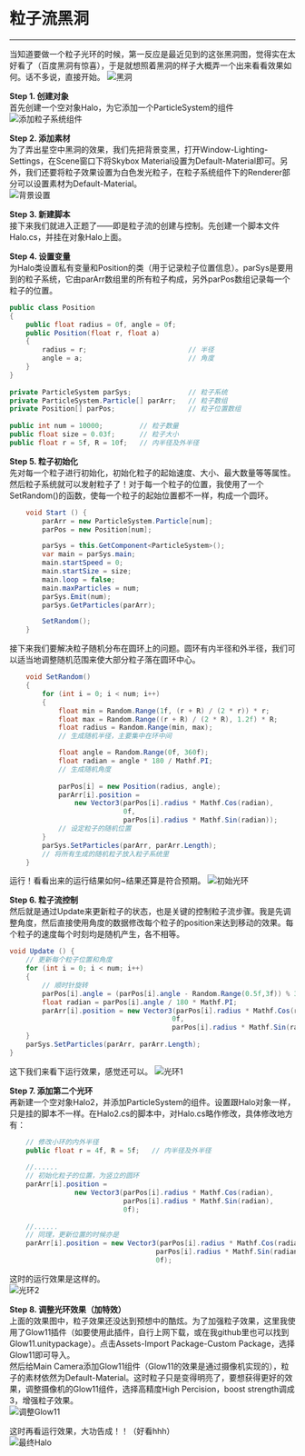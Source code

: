 # 粒子流黑洞

---
当知道要做一个粒子光环的时候，第一反应是最近见到的这张黑洞图，觉得实在太好看了（百度黑洞有惊喜），于是就想照着黑洞的样子大概弄一个出来看看效果如何。话不多说，直接开始。
![黑洞][1]  

**Step 1. 创建对象**  
首先创建一个空对象Halo，为它添加一个ParticleSystem的组件
![添加粒子系统组件][2]

**Step 2. 添加素材**  
为了弄出星空中黑洞的效果，我们先把背景变黑，打开Window-Lighting-Settings，在Scene窗口下将Skybox Material设置为Default-Material即可。另外，我们还要将粒子效果设置为白色发光粒子，在粒子系统组件下的Renderer部分可以设置素材为Default-Material。  
![背景设置][3]

**Step 3. 新建脚本**  
接下来我们就进入正题了——即是粒子流的创建与控制。先创建一个脚本文件Halo.cs，并挂在对象Halo上面。

**Step 4. 设置变量**  
为Halo类设置私有变量和Position的类（用于记录粒子位置信息）。parSys是要用到的粒子系统，它由parArr数组里的所有粒子构成，另外parPos数组记录每一个粒子的位置。
```c#
public class Position  
{  
    public float radius = 0f, angle = 0f;  
    public Position(float r, float a)  
    {  
        radius = r;                         // 半径
        angle = a;                          // 角度
    }  
}  
  
private ParticleSystem parSys;              // 粒子系统  
private ParticleSystem.Particle[] parArr;   // 粒子数组  
private Position[] parPos;                  // 粒子位置数组  
  
public int num = 10000;         // 粒子数量  
public float size = 0.03f;      // 粒子大小  
public float r = 5f, R = 10f;   // 内半径及外半径  
``` 
**Step 5. 粒子初始化**  
先对每一个粒子进行初始化，初始化粒子的起始速度、大小、最大数量等等属性。然后粒子系统就可以发射粒子了！对于每一个粒子的位置，我使用了一个SetRandom()的函数，使每一个粒子的起始位置都不一样，构成一个圆环。
```c#
    void Start () {
        parArr = new ParticleSystem.Particle[num];
        parPos = new Position[num];

        parSys = this.GetComponent<ParticleSystem>();
        var main = parSys.main;
        main.startSpeed = 0;
        main.startSize = size;
        main.loop = false;
        main.maxParticles = num;
        parSys.Emit(num);
        parSys.GetParticles(parArr);

        SetRandom();
	}
```
接下来我们要解决粒子随机分布在圆环上的问题。圆环有内半径和外半径，我们可以适当地调整随机范围来使大部分粒子落在圆环中心。
```c#
    void SetRandom()
    {
        for (int i = 0; i < num; i++)
        {
            float min = Random.Range(1f, (r + R) / (2 * r)) * r;
            float max = Random.Range((r + R) / (2 * R), 1.2f) * R;
            float radius = Random.Range(min, max);
            // 生成随机半径，主要集中在环中间

            float angle = Random.Range(0f, 360f);
            float radian = angle * 180 / Mathf.PI;
            // 生成随机角度
            
            parPos[i] = new Position(radius, angle);
            parArr[i].position =
                new Vector3(parPos[i].radius * Mathf.Cos(radian),
                            0f,
                            parPos[i].radius * Mathf.Sin(radian));
            // 设定粒子的随机位置
        }
        parSys.SetParticles(parArr, parArr.Length);
        // 将所有生成的随机粒子放入粒子系统里
    }
```
运行！看看出来的运行结果如何~结果还算是符合预期。
![初始光环][4]

**Step 6. 粒子流控制**  
然后就是通过Update来更新粒子的状态，也是关键的控制粒子流步骤。我是先调整角度，然后直接使用角度的数据修改每个粒子的position来达到移动的效果。每个粒子的速度每个时刻均是随机产生，各不相等。
```c#
void Update () {
    // 更新每个粒子位置和角度
    for (int i = 0; i < num; i++)
    {
        // 顺时针旋转  
        parPos[i].angle = (parPos[i].angle - Random.Range(0.5f,3f)) % 360f;           
        float radian = parPos[i].angle / 180 * Mathf.PI;
        parArr[i].position = new Vector3(parPos[i].radius * Mathf.Cos(radian), 
                                        0f, 
                                        parPos[i].radius * Mathf.Sin(radian));
    }
    parSys.SetParticles(parArr, parArr.Length);
}
```
这下我们来看下运行效果，感觉还可以。
![光环1][5]

**Step 7. 添加第二个光环**  
再新建一个空对象Halo2，并添加ParticleSystem的组件。设置跟Halo对象一样，只是挂的脚本不一样。在Halo2.cs的脚本中，对Halo.cs略作修改，具体修改地方有：
```c#
    // 修改小环的内外半径
    public float r = 4f, R = 5f;   // 内半径及外半径
    
    //......
    // 初始化粒子的位置，为竖立的圆环
    parArr[i].position =
                new Vector3(parPos[i].radius * Mathf.Cos(radian),
                            parPos[i].radius * Mathf.Sin(radian),
                            0f);
                            
    //......
    // 同理，更新位置的时候亦是
    parArr[i].position = new Vector3(parPos[i].radius * Mathf.Cos(radian), 
                                    parPos[i].radius * Mathf.Sin(radian), 
                                    0f);
```
这时的运行效果是这样的。  
![光环2][6]

**Step 8. 调整光环效果（加特效）**  
上面的效果图中，粒子效果还没达到预想中的酷炫。为了加强粒子效果，这里我使用了Glow11插件（如要使用此插件，自行上网下载，或在我github里也可以找到Glow11.unitypackage）。点击Assets-Import Package-Custom Package，选择Glow11即可导入。  
然后给Main Camera添加Glow11组件（Glow11的效果是通过摄像机实现的），粒子的素材依然为Default-Material。这时粒子只是变得明亮了，要想获得更好的效果，调整摄像机的Glow11组件，选择高精度High Percision，boost strength调成3，增强粒子效果。  
![调整Glow11][7]  

这时再看运行效果，大功告成！！（好看hhh）  
![最终Halo][8]


  [1]: https://images-cdn.shimo.im/z9PX38ZXQX8NGMsx/image.png!thumbnail
  [2]: https://images-cdn.shimo.im/tKTCR5fzcZkbQ7KI/image.png!thumbnail
  [3]: https://images-cdn.shimo.im/0cA5dG6mfLUSmnm6/image.png!thumbnail
  [4]: https://images-cdn.shimo.im/LUsupjXDbn8vIzoP/image.png!thumbnail
  [5]: https://images-cdn.shimo.im/mYCclF9iECkR2viG/Halo1.gif
  [6]: https://images-cdn.shimo.im/VlBoHfzWpywee8bX/Halo2.gif
  [7]: https://images-cdn.shimo.im/HNYy511NyFwdCTLq/image.png!thumbnail
  [8]: https://images-cdn.shimo.im/YJlvU4mZXDUbYgGW/HaloFinal.gif
